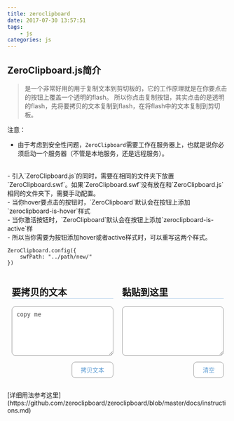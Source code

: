 ```yaml
---
title: zeroclipboard
date: 2017-07-30 13:57:51
tags:
    - js
categories: js
---
```


<style type="text/css" media="screen">
    .main-view{
        display: flex;
    }
    .label{
        border-bottom: 1px solid #AECDE9;
    }
    .one-half{
        flex: 1;
        display: inline-block;
        padding-left: 10px;
        padding-right: 10px;
    }
    textarea{
        width: 100%;
        border-radius: 8px;
        color: #4A4A4A;
        padding: 10px;
        border: 1px solid #979797;
        outline: none;
        box-sizing: border-box;
    }
    textarea:hover, textarea:focus{
        border: 1px solid #20a0ff;
    }

    .btn-clipboard{
        background-color: #fff;
        color: #5D9CD4;
        border: 1px solid #979797;
        border-radius: 8px;
        padding: 8px 20px;
        font-weight: 400;
        outline: none;
        cursor: pointer;
    }
    .btn-clipboard.zeroclipboard-is-hover
    {
        background: #3077B5;
        border: 1px solid #3077B5;
        color: #fff;
        text-decoration: none;
    }
    .btn-container{
        text-align: right;
    }
</style>

<script src="{% asset_path ZeroClipboard.js %}"></script>

## ZeroClipboard.js简介
> 是一个非常好用的用于复制文本到剪切板的，它的工作原理就是在你要点击的按钮上覆盖一个透明的flash。
> 所以你点击复制按钮，其实点击的是透明的flash，先将要拷贝的文本复制到flash，在将flash中的文本复制到剪切板。

注意：
- 由于考虑到安全性问题，`ZeroClipboard`需要工作在服务器上，也就是说你必须启动一个服务器（不管是本地服务，还是远程服务）。
<br>
- 引入`ZeroClipboard.js`的同时，需要在相同的文件夹下放置`ZeroClipboard.swf`。如果`ZeroClipboard.swf`没有放在和`ZeroClipboard.js`相同的文件夹下，需要手动配置。
<br>
- 当你hover要点击的按钮时，`ZeroClipboard`默认会在按钮上添加`zeroclipboard-is-hover`样式
<br>
- 当你激活按钮时，`ZeroClipboard`默认会在按钮上添加`zeroclipboard-is-active`样
<br>
- 所以当你需要为按钮添加hover或者active样式时，可以重写这两个样式。

```
ZeroClipboard.config({
    swfPath: "../path/new/"    
})
```

<div class="main-view">
    <div class="one-half">
        <h2 class="label"><label for="input">要拷贝的文本</label></h2>
        <textarea type="text" id="input" rows="6">copy me</textarea>
        <p class="btn-container">
            <button class="btn-clipboard" type="button" data-clipboard-target="input" id="btn-clipboard">拷贝文本</button>
        </p>
    </div>
    <div class="one-half">
        <h2 class="label"><label for="textarea">黏贴到这里</label></h2>
        <textarea id="textarea" rows="6"></textarea>
        <p class="btn-container">
            <button class="btn-clipboard" type="text" id="btn-clear">清空</button>
        </p>
    </div>
</div>

<script>
    var client = new ZeroClipboard(document.getElementById('btn-clipboard'))
    client.on('ready', function(readyEvent){
        alert('ZeroClipboard SWF is ready!')
    })

    document.getElementById('btn-clear').addEventListener('click', function(){
        document.getElementById('textarea').value = ''
    })
</script>


<p>
[详细用法参考这里](https://github.com/zeroclipboard/zeroclipboard/blob/master/docs/instructions.md)
</p>